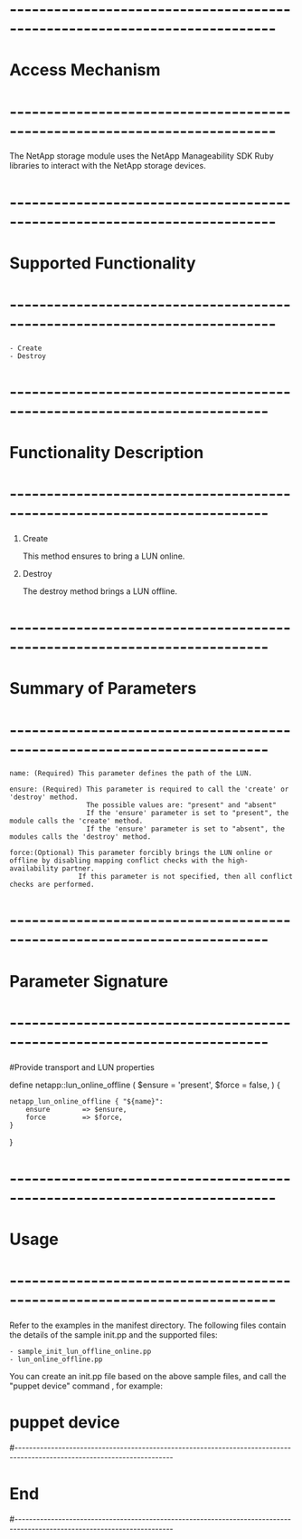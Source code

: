 # --------------------------------------------------------------------------
# Access Mechanism 
# --------------------------------------------------------------------------

  The NetApp storage module uses the NetApp Manageability SDK Ruby libraries to interact with the NetApp storage devices.

# --------------------------------------------------------------------------
#  Supported Functionality
# --------------------------------------------------------------------------

	- Create
	- Destroy

# -------------------------------------------------------------------------
# Functionality Description
# -------------------------------------------------------------------------


  1. Create

     This method ensures to bring a LUN online. 

   
  2. Destroy

     The destroy method brings a LUN offline.  


# -------------------------------------------------------------------------
# Summary of Parameters
# -------------------------------------------------------------------------

    name: (Required) This parameter defines the path of the LUN.

    ensure: (Required) This parameter is required to call the 'create' or 'destroy' method.
                       The possible values are: "present" and "absent"
                       If the 'ensure' parameter is set to "present", the module calls the 'create' method.
                       If the 'ensure' parameter is set to "absent", the modules calls the 'destroy' method.
    
    force:(Optional) This parameter forcibly brings the LUN online or offline by disabling mapping conflict checks with the high-availability partner. 
                     If this parameter is not specified, then all conflict checks are performed.
                     

# -------------------------------------------------------------------------
# Parameter Signature 
# -------------------------------------------------------------------------

#Provide transport and LUN properties

define netapp::lun_online_offline (
        $ensure        = 'present',
        $force         = false,
        ) {

    netapp_lun_online_offline { "${name}":
        ensure        => $ensure,
        force         => $force,
    }
}


# --------------------------------------------------------------------------
# Usage
# --------------------------------------------------------------------------
   Refer to the examples in the manifest directory.
   The following files contain the details of the sample init.pp and the supported files:

    - sample_init_lun_offline_online.pp
    - lun_online_offline.pp
   
   You can create an init.pp file based on the above sample files, and call the "puppet device" command , for example: 
   # puppet device

#-------------------------------------------------------------------------------------------------------------------------
# End
#-------------------------------------------------------------------------------------------------------------------------	
